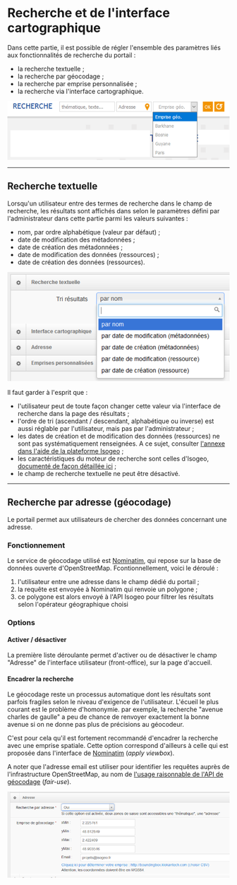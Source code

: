 # Recherche et de l'interface cartographique

Dans cette partie, il est possible de régler l'ensemble des paramètres liés aux fonctionnalités de recherche du portail :

* la recherche textuelle ;
* la recherche par géocodage ;
* la recherche par emprise personnalisée ;
* la recherche via l'interface cartographique.

![](/assets/front_search_modes.png)

---

## Recherche textuelle

Lorsqu'un utilisateur entre des termes de recherche dans le champ de recherche, les résultats sont affichés dans selon le paramètres défini par l'administrateur dans cette partie parmi les valeurs suivantes :

* nom, par ordre alphabétique \(valeur par défaut\) ;
* date de modification des métadonnées ;
* date de création des métadonnées ;
* date de modification des données \(ressources\) ;
* date de création des données \(ressources\).

![](/assets/back_search_text_filter.PNG)

Il faut garder à l'esprit que :

* l'utilisateur peut de toute façon changer cette valeur via l'interface de recherche dans la page des résultats ;
* l'ordre de tri \(ascendant / descendant, alphabétique ou inverse\) est aussi réglable par l'utilisateur, mais pas par l'administrateur ;
* les dates de création et de modification des données \(ressources\) ne sont pas systématiquement renseignées. A ce sujet, consulter [l'annexe dans l'aide de la plateforme Isogeo](http://help.isogeo.com/fr/appendices/different_dates.html) ;
* les caractéristiques du moteur de recherche sont celles d'Isogeo, [documenté de façon détaillée ici](http://help.isogeo.com/fr/features/inventory/search.html) ;
* le champ de recherche textuelle ne peut être désactivé.

---

## Recherche par adresse \(géocodage\)

Le portail permet aux utilisateurs de chercher des données concernant une adresse.

### Fonctionnement

Le service de géocodage utilisé est [Nominatim](https://nominatim.openstreetmap.org/), qui repose sur la base de données ouverte d'OpenStreetMap. Fcontionnellement, voici le déroulé :

1. l'utilisateur entre une adresse dans le champ dédié du portail ;
2. la requête est envoyée à Nominatim qui renvoie un polygone ;
3. ce polygone est alors envoyé à l'API Isogeo pour filtrer les résultats selon l'opérateur géographique choisi

### Options

#### Activer / désactiver

La première liste déroulante permet d'activer ou de désactiver le champ "Adresse" de l'interface utilisateur \(front-office\), sur la page d'accueil.

#### Encadrer la recherche

Le géocodage reste un processus automatique dont les résultats sont parfois fragiles selon le niveau d'exigence de l'utilisateur. L'écueil le plus courant est le problème d'homonymie. par exemple, la recherche "avenue charles de gaulle" a peu de chance de renvoyer exactement la bonne avenue si on ne donne pas plus de précisions au géocodeur.

C'est pour cela qu'il est fortement recommandé d'encadrer la recherche avec une emprise spatiale. Cette option correspond d'ailleurs à celle qui est proposée dans l'interface de [Nominatim](https://nominatim.openstreetmap.org/) \(_apply viewbox_\).

A noter que l'adresse email est utiliser pour identifier les requêtes auprès de l'infrastructure OpenStreetMap, au nom de [l'usage raisonnable de l'API de géocodage](https://operations.osmfoundation.org/policies/nominatim/) \(_fair-use_\).

![](/assets/back_search_geocoder.png)

